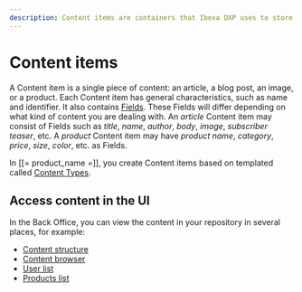 ```yaml
---
description: Content items are containers that Ibexa DXP uses to store content data.
---
```


# Content items

A Content item is a single piece of content: an article, a blog post, an image, 
or a product.
Each Content item has general characteristics, such as name and identifier. 
It also contains [Fields](content_model.md#fields-and-field-types).
These Fields will differ depending on what kind of content you are dealing with.
An *article* Content item may consist of Fields such as *title*, *name*, *author*, *body*, *image*, *subscriber teaser*, etc.
A *product* Content item may have *product name*, *category*, *price*, *size*, *color*, etc. as Fields.

In [[= product_name =]], you create Content items based on templated called [Content Types](content_model.md#content_types).

## Access content in the UI

In the Back Office, you can view the content in your repository in several places, 
for example:

- [Content structure](../getting_started/discover_ui.md#content-tree)
- [Content browser](../getting_started/discover_ui.md#content-browser)
- [User list](../user_management/manage_users.md)
- [Products list](../persona_paths/manage_products.md)
